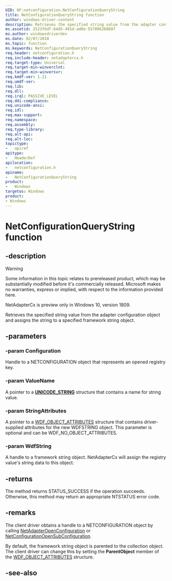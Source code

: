 ```yaml
---
UID: NF:netconfiguration.NetConfigurationQueryString
title: NetConfigurationQueryString function
author: windows-driver-content
description: Retrieves the specified string value from the adapter configuration object and assigns the string to a specified framework string object.
ms.assetid: 2523f6df-64d5-491d-ad0e-557896268697
ms.author: windowsdriverdev
ms.date: 02/07/2018
ms.topic: function
ms.keywords: NetConfigurationQueryString
req.header: netconfiguration.h
req.include-header: netadaptercx.h
req.target-type: Universal
req.target-min-winverclnt:
req.target-min-winversvr:
req.kmdf-ver: 1.21
req.umdf-ver:
req.lib:
req.dll:
req.irql: PASSIVE_LEVEL
req.ddi-compliance:
req.unicode-ansi:
req.idl:
req.max-support:
req.namespace:
req.assembly:
req.type-library: 
req.alt-api:
req.alt-loc:
topictype: 
-	apiref
apitype: 
-	HeaderDef
apilocation: 
-	netconfiguration.h
apiname: 
-	NetConfigurationQueryString
product:
-	Windows
targetos: Windows
product:
- Windows
---
```


# NetConfigurationQueryString function


## -description

> [!WARNING]
> Some information in this topic relates to prereleased product, which may be substantially modified before it's commercially released. Microsoft makes no warranties, express or implied, with respect to the information provided here.
>
> NetAdapterCx is preview only in Windows 10, version 1809.

Retrieves the specified string value from the adapter configuration object and assigns the string to a specified framework string object.

## -parameters

### -param Configuration
Handle to a NETCONFIGURATION object that represents an opened registry key.

### -param ValueName
A pointer to a [**UNICODE_STRING**](../wudfwdm/ns-wudfwdm-_unicode_string.md) structure that contains a name for string value.

### -param StringAttributes
A pointer to a [WDF_OBJECT_ATTRIBUTES](../wdfobject/ns-wdfobject-_wdf_object_attributes.md) structure that contains driver-supplied attributes for the new WDFSTRING object. This parameter is optional and can be WDF_NO_OBJECT_ATTRIBUTES.

### -param WdfString
A handle to a framework string object. NetAdapterCx will assign the registry value's string data to this object.

## -returns
The method returns STATUS_SUCCESS if the operation succeeds. Otherwise, this method may return an appropriate NTSTATUS error code.

## -remarks
The client driver obtains a handle to a NETCONFIGURATION object by calling [NetAdapterOpenConfiguration](../netadapter/nf-netadapter-netadapteropenconfiguration.md) or [NetConfigurationOpenSubConfiguration](nf-netconfiguration-netconfigurationopensubconfiguration.md).

By default, the framework string object is parented to the collection object. The client driver can change this by setting the **ParentObject** member of the [WDF_OBJECT_ATTRIBUTES](../wdfobject/ns-wdfobject-_wdf_object_attributes.md) structure.



## -see-also